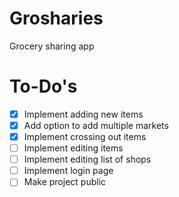 # Grosharies
Grocery sharing app

# To-Do's
- [X] Implement adding new items
- [X] Add option to add multiple markets
- [X] Implement crossing out items
- [ ] Implement editing items
- [ ] Implement editing list of shops
- [ ] Implement login page
- [ ] Make project public